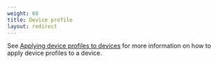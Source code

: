 ```yaml
---
weight: 60
title: Device profile
layout: redirect
---
```


See [Applying device profiles to devices](#applying-device-profiles) for more information on how to apply device profiles to a device.
